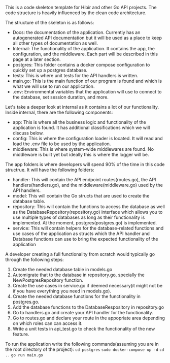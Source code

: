 This is a code skeleton template for Hibir and other Go API projects. The code structure is heavily influenced by the clean code architecture.

The structure of the skeleton is as follows:
- Docs: the documentation of the application. Currently has an autogenerated API documentation but it will be used as a place to keep all other types of documentation as well.
- Internal: The functionality of the application. It contains the app, the configuration, and the middleware. Each part will be described in this page at a later section. 
- postgres: This folder contains a docker compose configuration to quickly set up a postgres database.
- tests: This is where unit tests for the API handlers is written. 
- main.go: This is the main function of our program is found and which is what we will use to run our application.
- .env: Environmental variables that the application will use to connect to the database, set session duration, and more. 

Let's take a deeper look at internal as it contains a lot of our functionality.
Inside internal, there are the following components:
- app: This is where all the business logic and functionality of the application is found. It has additional classifications which we will discuss below.
- config: This is where the configuration loader is located. It will read and load the .env file to be used by the application.
- middleware: This is where system-wide middlewares are found. No middleware is built yet  but ideally this is where the logger will be. 

The app folders is where developers will spend 90% of the time in this code structrue. It will have the following folders:
- handler: This will contain the API endpoint routes(routes.go), the API handlers(handlers.go), and the middleware(middleware.go) used by the API handlers.
- model: This will contain the Go structs that are used to create the database table.
- repository: This will contain the functions to access the database as well as the DatabaseRepository(repository.go) interface which allows you to use multiple types of databases as long as their functionality is implemented. At the moment, postgres(postgres.go) is implemented.
- service: This will contain helpers for the database-related functions and use cases of the application as structs which the API handler and Database functions can use to bring the expected functionality of the application

A developer creating a full functionality from scratch would typically go through the following steps:
1. Create the needed database table in models.go
2. Automigrate that to the database in repository.go, specially the NewPostgresRepository function.
3. Create the use cases in service.go if deemed necessary(it might not be if you have everything you need in models.go).
3. Create the needed database functions for the functionality in postgres.go.
4. Add the database functions to the DatabaseRespository in repository.go
5. Go to handlers.go and create your API handler for the functionality.
6. Go to routes.go and declare your route in the appopriate area depending on which roles can can access it.
7. Write a unit tests in api_test.go to check the functionality of the new feature. 

To run the application write the following commands(assuming you are in the root directory of the project):
`cd postgres`
`sudo docker-compose up -d`
`cd ..`
`go run main.go` 
